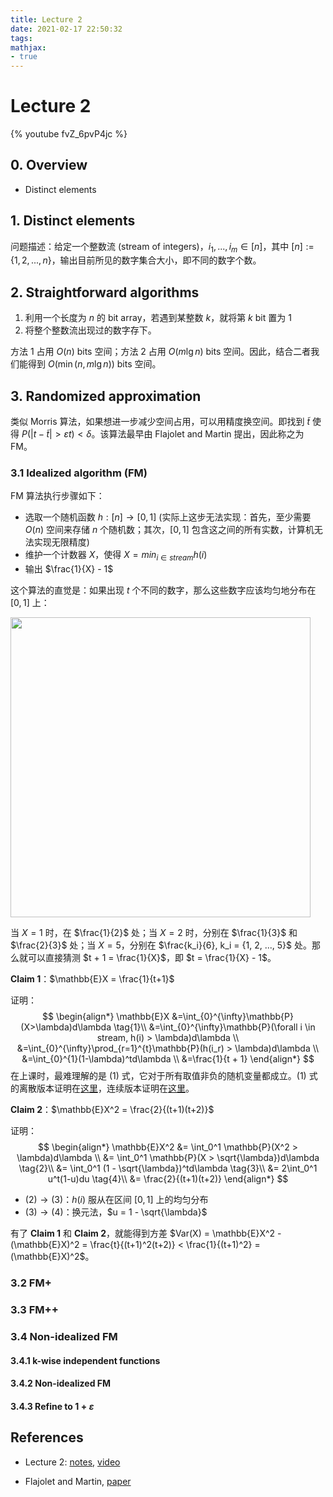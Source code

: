 ```yaml
---
title: Lecture 2
date: 2021-02-17 22:50:32
tags:
mathjax:
- true
---
```


# Lecture 2

{% youtube fvZ_6pvP4jc %}

## 0. Overview

* Distinct elements

## 1. Distinct elements

问题描述：给定一个整数流 (stream of integers)，$i_1, ..., i_m \in [n]$，其中 $[n] := \{1,2,...,n\}$，输出目前所见的数字集合大小，即不同的数字个数。

## 2. Straightforward algorithms

1. 利用一个长度为 $n$ 的 bit array，若遇到某整数 $k$，就将第 $k$ bit 置为 1
2. 将整个整数流出现过的数字存下。

方法 1 占用 $O(n)$ bits 空间；方法 2 占用 $O(m\lg{n})$ bits 空间。因此，结合二者我们能得到 $O(\min{(n, m\lg{n})}$) bits 空间。

## 3. Randomized approximation

类似 Morris 算法，如果想进一步减少空间占用，可以用精度换空间。即找到 $\tilde{t}$ 使得 $P(|t-\tilde{t}| > \varepsilon t) < \delta$。该算法最早由 Flajolet and Martin 提出，因此称之为 FM。

### 3.1 Idealized algorithm (FM)

FM 算法执行步骤如下：

* 选取一个随机函数 $h: [n] \rightarrow [0,1]$ (实际上这步无法实现：首先，至少需要 $O(n)$ 空间来存储 $n$ 个随机数；其次，$[0,1]$ 包含这之间的所有实数，计算机无法实现无限精度)
* 维护一个计数器 $X$，使得 $X = min_{i \in stream}h(i)$
* 输出 $\frac{1}{X} - 1$

这个算法的直觉是：如果出现 $t$ 个不同的数字，那么这些数字应该均匀地分布在 $[0,1]$ 上：

<img src="./fm-intuition.png" style="width: 480px" />

当 $X = 1$ 时，在 $\frac{1}{2}$ 处；当 $X = 2$ 时，分别在 $\frac{1}{3}$ 和 $\frac{2}{3}$ 处；当 $X = 5$，分别在 $\frac{k_i}{6}, k_i = {1, 2, ..., 5}$ 处。那么就可以直接猜测 $t + 1 = \frac{1}{X}$，即 $t = \frac{1}{X} - 1$。

**Claim 1**：$\mathbb{E}X = \frac{1}{t+1}$

证明：
$$
\begin{align*}
	\mathbb{E}X &=\int_{0}^{\infty}\mathbb{P}(X>\lambda)d\lambda \tag{1}\\
						  &=\int_{0}^{\infty}\mathbb{P}(\forall i \in stream, h(i) > \lambda)d\lambda \\
						  &=\int_{0}^{\infty}\prod_{r=1}^{t}\mathbb{P}(h(i_r) > \lambda)d\lambda \\
						  &=\int_{0}^{1}(1-\lambda)^td\lambda \\
						  &=\frac{1}{t + 1}
\end{align*}
$$
在上课时，最难理解的是 $(1)$ 式，它对于所有取值非负的随机变量都成立。$(1)$ 式的离散版本证明在[这里](https://math.stackexchange.com/questions/843845/find-the-mean-for-non-negative-integer-valued-random-variable)，连续版本证明在[这里](https://math.stackexchange.com/questions/172841/explain-why-ex-int-0-infty-1-f-x-t-dt-for-every-nonnegative-rando)。

**Claim 2**：$\mathbb{E}X^2 = \frac{2}{(t+1)(t+2)}$

证明：
$$
\begin{align*}
	\mathbb{E}X^2 &= \int_0^1 \mathbb{P}(X^2 > \lambda)d\lambda \\
	              &= \int_0^1 \mathbb{P}(X > \sqrt{\lambda})d\lambda \tag{2}\\
	              &= \int_0^1 (1 - \sqrt{\lambda})^td\lambda \tag{3}\\
	              &= 2\int_0^1 u^t(1-u)du \tag{4}\\
	              &= \frac{2}{(t+1)(t+2)}
\end{align*}
$$

* $(2) \rightarrow (3)$：$h(i)$ 服从在区间 $[0,1]$ 上的均匀分布
* $(3) \rightarrow (4)$：换元法，$u = 1 - \sqrt{\lambda}$

有了 **Claim 1** 和 **Claim 2**，就能得到方差 $Var(X) = \mathbb{E}X^2 - (\mathbb{E}X)^2 = \frac{t}{(t+1)^2(t+2)} < \frac{1}{(t+1)^2} = (\mathbb{E}X)^2$。

### 3.2 FM+

### 3.3 FM++

### 3.4 Non-idealized FM

#### 3.4.1 k-wise independent functions

#### 3.4.2 Non-idealized FM

#### 3.4.3 Refine to $1+\varepsilon$

## References

* Lecture 2: [notes](http://people.seas.harvard.edu/~minilek/cs229r/fall15/lec/lec2.pdf), [video](https://www.youtube.com/watch?v=fvZ_6pvP4jc&list=PL2SOU6wwxB0v1kQTpqpuu5kEJo2i-iUyf&index=2&pbjreload=101)

* Flajolet and Martin, [paper](http://algo.inria.fr/flajolet/Publications/src/FlMa85.pdf)

